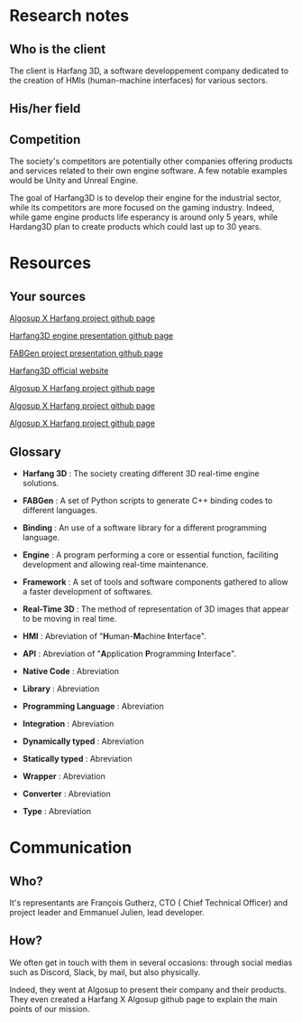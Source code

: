 # Research notes

## Who is the client
The client is Harfang 3D, a software developpement company dedicated to the creation of HMIs (human-machine interfaces) for various sectors. 



## His/her field



## Competition
The society's competitors are potentially other companies offering products and services related to their own engine software. A few notable examples would be Unity and Unreal Engine.

The goal of Harfang3D is to develop their engine for the industrial sector, while its competitors are more focused on the gaming industry. Indeed, while game engine products life esperancy is around only 5 years, while Hardang3D plan to create products which could last up to 30 years.

# Resources
## Your sources

[Algosup X Harfang project github page](https://github.com/harfang3d/algosup-binding-project)

[Harfang3D engine presentation github page](https://github.com/harfang3d/harfang3d)

[FABGen project presentation github page](https://github.com/ejulien/FABGen/)

[Harfang3D official website](https://www.harfang3d.com/en_US/)

[Algosup X Harfang project github page](https://github.com/harfang3d/algosup-binding-project)

[Algosup X Harfang project github page](https://github.com/harfang3d/algosup-binding-project)

[Algosup X Harfang project github page](https://github.com/harfang3d/algosup-binding-project)


## Glossary
 - **Harfang 3D** : The society creating different 3D real-time engine solutions. 

 - **FABGen** : A set of Python scripts to generate C++ binding codes to different languages. 

 - **Binding** : An use of a software library for a different programming language.

 - **Engine** : A program performing a core or essential function, faciliting development and allowing real-time maintenance.

 - **Framework** : A set of tools and software components gathered to allow a faster development of softwares.  

 - **Real-Time 3D** : The method of representation of 3D images that appear to be moving in real time.

 - **HMI** : Abreviation of "**H**uman-**M**achine **I**nterface".  

 - **API** : Abreviation of "**A**pplication **P**rogramming **I**nterface". 

 - **Native Code** : Abreviation

 - **Library** : Abreviation

 - **Programming Language** : Abreviation

 - **Integration** : Abreviation

 - **Dynamically typed** : Abreviation

 - **Statically typed** : Abreviation

 - **Wrapper** : Abreviation

 - **Converter** : Abreviation

 - **Type** : Abreviation


# Communication

## Who?
It's representants are François Gutherz, CTO ( Chief Technical Officer) and project leader and Emmanuel Julien, lead developer.

## How?

We often get in touch with them in several occasions: through social medias such as Discord, Slack, by mail, but also physically. 

Indeed, they went at Algosup to present their company and their products. They even created a Harfang X Algosup github page to explain the main points of our mission.